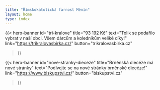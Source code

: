 ```yaml
---
title: "Římskokatolická farnost Měnín"
layout: home
type: index
---
```


{{< hero-banner
id="tri-kralove"
title="93 192 Kč"
text="Tolik se podařilo vybrat v naší obci. Všem dárcům a koledníkům veliké díky!"
link="https://trikralovasbirka.cz/"
button="trikralovasbirka.cz"
>}}

{{< hero-banner
id="nove-stranky-dieceze"
title="Brněnská diecéze má nové stránky"
text="Podívejte se na nové stránky brněnské diecéze!"
link="https://www.biskupstvi.cz/"
button="biskupstvi.cz"
>}}
